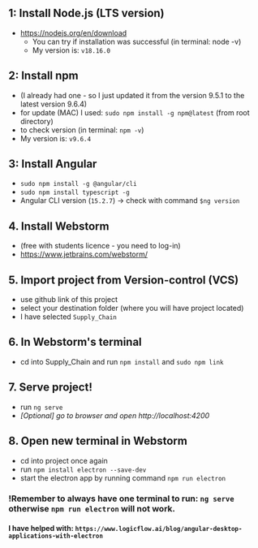 ## 1: Install Node.js (LTS version)
- https://nodejs.org/en/download
  * You can try if installation was successful (in terminal: node -v)
  * My version is: `v18.16.0`

## 2: Install npm
- (I already had one - so I just updated it from the version 9.5.1 to the latest version 9.6.4)
- for update (MAC) I used: `sudo npm install -g npm@latest` (from root directory)
- to check version (in terminal: `npm -v`)
- My version is: `v9.6.4`

## 3: Install Angular
- `sudo npm install -g @angular/cli`
- `sudo npm install typescript -g`
- Angular CLI version (`15.2.7`) -> check with command `$ng version`

## 4. Install Webstorm 
- (free with students licence - you need to log-in) 
- https://www.jetbrains.com/webstorm/

## 5. Import project from Version-control (VCS)
- use github link of this project
- select your destination folder (where you will have project located)
- I have selected `Supply_Chain`

## 6. In Webstorm's terminal 
 - cd into Supply_Chain and run `npm install` and `sudo npm link`
 
## 7. Serve project!
- run `ng serve` 
- *[Optional] go to browser and open http://localhost:4200*

## 8. Open new terminal in Webstorm
- cd into project once again
- run `npm install electron --save-dev`
- start the electron app by running command `npm run electron`



### !Remember to always have one terminal to run: `ng serve` otherwise `npm run electron` will not work. 

#### I have helped with: `https://www.logicflow.ai/blog/angular-desktop-applications-with-electron`

